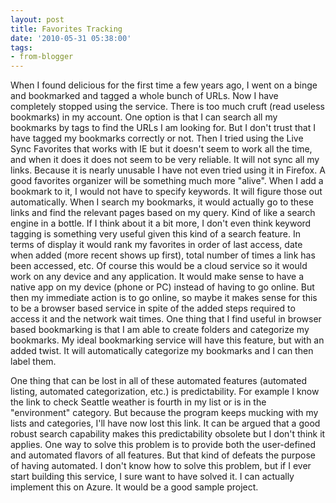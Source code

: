 ```yaml
---
layout: post
title: Favorites Tracking
date: '2010-05-31 05:38:00'
tags:
- from-blogger
---
```


When I found delicious for the first time a few years ago, I went on a binge and bookmarked and tagged a whole bunch of URLs. Now I have completely stopped using the service. There is too much cruft (read useless bookmarks) in my account. One option is that I can search all my bookmarks by tags to find the URLs I am looking for. But I don't trust that I have tagged my bookmarks correctly or not. Then I tried using the Live Sync Favorites that works with IE but it doesn't seem to work all the time, and when it does it does not seem to be very reliable. It will not sync all my links. Because it is nearly unusable I have not even tried using it in Firefox. A good favorites organizer will be something much more "alive". When I add a bookmark to it, I would not have to specify keywords. It will figure those out automatically. When I search my bookmarks, it would actually go to these links and find the relevant pages based on my query. Kind of like a search engine in a bottle. If I think about it a bit more, I don't even think keyword tagging is something very useful given this kind of a search feature. In terms of display it would rank my favorites in order of last access, date when added (more recent shows up first), total number of times a link has been accessed, etc. Of course this would be a cloud service so it would work on any device and any application. It would make sense to have a native app on my device (phone or PC) instead of having to go online. But then my immediate action is to go online, so maybe it makes sense for this to be a browser based service in spite of the added steps required to access it and the network wait times. One thing that I find useful in browser based bookmarking is that I am able to create folders and categorize my bookmarks. My ideal bookmarking service will have this feature, but with an added twist. It will automatically categorize my bookmarks and I can then label them.

One thing that can be lost in all of these automated features (automated listing, automated categorization, etc.) is predictability. For example I know the link to check Seattle weather is fourth in my list or is in the "environment" category. But because the program keeps mucking with my lists and categories, I'll have now lost this link. It can be argued that a good robust search capability makes this predictability obsolete but I don't think it applies. One way to solve this problem is to provide both the user-defined and automated flavors of all features. But that kind of defeats the purpose of having automated. I don't know how to solve this problem, but if I ever start building this service, I sure want to have solved it. I can actually implement this on Azure. It would be a good sample project.

